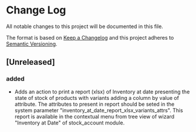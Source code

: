 # Change Log
All notable changes to this project will be documented in this file.

The format is based on [Keep a Changelog](http://keepachangelog.com/)
and this project adheres to [Semantic Versioning](http://semver.org/).

## [Unreleased]
### added
- Adds an action to print a report (xlsx) of Inventory at date presenting the state of stock of products with variants adding a column by value of attribute. The attributes to present in report should be seted in the system parameter "inventory_at_date_report_xlsx_variants_attrs". This report is available in the contextual menu from tree view of wizard "Inventory at Date" of stock_account module.
